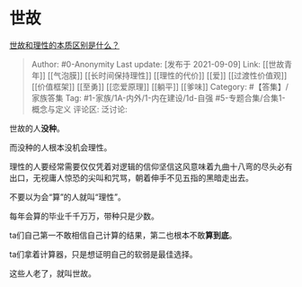 # 世故
[世故和理性的本质区别是什么？](https://www.zhihu.com/question/485637923/answer/2110559073)

> Author: #0-Anonymity
> Last update: [发布于 2021-09-09]
> Link: [[世故青年]] [[气泡膜]] [[长时间保持理性]] [[理性的代价]] [[爱]] [[过渡性价值观]] [[价值框架]] [[至勇]] [[恋爱原理]] [[躺平]] [[爹味]]
> Category: #【答集】/家族答集
> Tag: #1-家族/1A-内外/1-内在建设/1d-自强 #5-专题合集/合集1-概念与定义
> 评论区:
> 泛讨论:

世故的人**没种**。

而没种的人根本没机会理性。

理性的人要经常需要仅仅凭着对逻辑的信仰坚信这风意味着九曲十八弯的尽头必有出口，无视庸人惊恐的尖叫和咒骂，朝着伸手不见五指的黑暗走出去。

不要以为会“算”的人就叫“理性”。

每年会算的毕业千千万万，带种只是少数。

ta们自己第一不敢相信自己计算的结果，第二也根本不敢**算到底**。

ta们拿着计算器，只是想证明自己的软弱是最佳选择。

这些人老了，就叫世故。
